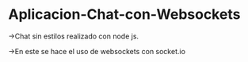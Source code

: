 # Aplicacion-Chat-con-Websockets

->Chat sin estilos realizado con node js.

->En este se hace el uso de websockets con socket.io
